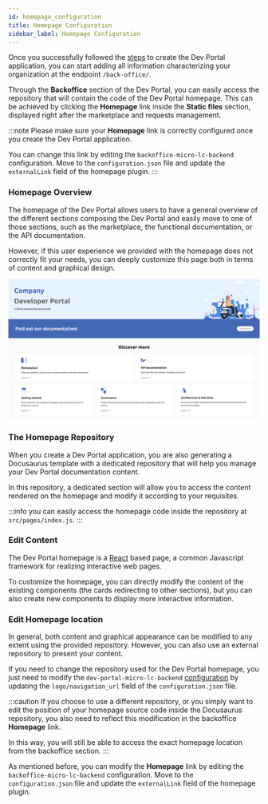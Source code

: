 ```yaml
---
id: homepage_configuration
title: Homepage Configuration
sidebar_label: Homepage Configuration
---
```


Once you successfully followed the [steps](./application_creation.md) to create the Dev Portal application, you can start adding all information characterizing your organization at the endpoint `/back-office/`. 

Through the **Backoffice** section of the Dev Portal, you can easily access the repository that will contain the code of the Dev Portal homepage. This can be achieved by clicking the **Homepage** link inside the **Static files** section, displayed right after the marketplace and requests management.

:::note
Please make sure your **Homepage** link is correctly configured once you create the Dev Portal application. 

You can change this link by editing the `backoffice-micro-lc-backend` configuration. Move to the `configuration.json` file and update the `externalLink` field of the homepage plugin.
:::

### Homepage Overview

The homepage of the Dev Portal allows users to have a general overview of the different sections composing the Dev Portal and easily move to one of those sections, such as the marketplace, the functional documentation, or the API documentation.  

However, if this user experience we provided with the homepage does not correctly fit your needs, you can deeply customize this page both in terms of content and graphical design.

![homepage](./img/homepage.png)

### The Homepage Repository

When you create a Dev Portal application, you are also generating a Docusaurus template with a dedicated repository that will help you manage your Dev Portal documentation content.

In this repository, a dedicated section will allow you to access the content rendered on the homepage and modify it according to your requisites.

:::info
you can easily access the homepage code inside the repository at `src/pages/index.js`.
:::

### Edit Content

The Dev Portal homepage is a [React](https://reactjs.org/) based page, a common Javascript framework for realizing interactive web pages.

To customize the homepage, you can directly modify the content of the existing components (the cards redirecting to other sections), but you can also create new components to display more interactive information.

### Edit Homepage location

In general, both content and graphical appearance can be modified to any extent using the provided repository. However, you can also use an external repository to present your content.

If you need to change the repository used for the Dev Portal homepage, you just need to modify the `dev-portal-micro-lc-backend` [configuration](./application_creation.md#2-configure-dev-portal-micro-lc-backend) by updating the `logo/navigation_url` field of the `configuration.json` file.

:::caution
If you choose to use a different repository, or you simply want to edit the position of your homepage source code inside the Docusaurus repository, you also need to reflect this modification in the backoffice **Homepage** link.

In this way, you will still be able to access the exact homepage location from the backoffice section.
:::

As mentioned before, you can modify the **Homepage** link by editing the `backoffice-micro-lc-backend` configuration. Move to the `configuration.json` file and update the `externalLink` field of the homepage plugin.

